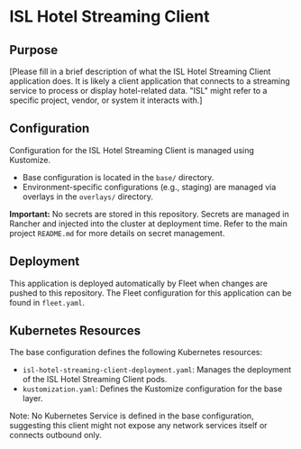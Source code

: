 # ISL Hotel Streaming Client

## Purpose
[Please fill in a brief description of what the ISL Hotel Streaming Client application does. It is likely a client application that connects to a streaming service to process or display hotel-related data. "ISL" might refer to a specific project, vendor, or system it interacts with.]

## Configuration
Configuration for the ISL Hotel Streaming Client is managed using Kustomize.
- Base configuration is located in the `base/` directory.
- Environment-specific configurations (e.g., staging) are managed via overlays in the `overlays/` directory.

**Important:** No secrets are stored in this repository. Secrets are managed in Rancher and injected into the cluster at deployment time. Refer to the main project `README.md` for more details on secret management.

## Deployment
This application is deployed automatically by Fleet when changes are pushed to this repository. The Fleet configuration for this application can be found in `fleet.yaml`.

## Kubernetes Resources
The base configuration defines the following Kubernetes resources:
- `isl-hotel-streaming-client-deployment.yaml`: Manages the deployment of the ISL Hotel Streaming Client pods.
- `kustomization.yaml`: Defines the Kustomize configuration for the base layer.

Note: No Kubernetes Service is defined in the base configuration, suggesting this client might not expose any network services itself or connects outbound only.
